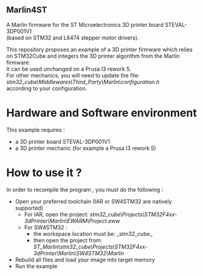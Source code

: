 Marlin4ST
---------

A Marlin firmware for the ST Microelectronics 3D printer board STEVAL-3DP001V1  
(based on STM32 and L6474 stepper motor drivers).

This repository proposes  an example of a 3D printer firmware which relies on STM32Cube and 
integers the 3D printer algorithm from the Marlin firmware.  
It can be used unchanged on a Prusa I3 rework 5.  
For other mechanics, you will need to update the file:  
_stm32_cube\Middlewares\Third_Party\Marlin\configuration.h_  
according to your configuration.

#  Hardware and Software environment
  This example requires :
  - a 3D printer board STEVAL-3DP001V1 
  - a 3D printer mechanic (for example a Prusa I3 rework 5)

#  How to use it ? 
In order to recompile the program , you must do the following :
 - Open your preferred toolchain (IAR or SW4STM32 are natively supported) 
   - For IAR, open the project: _stm32_cube\Projects\STM32F4xx-3dPrinter\Marlin\EWARM\Project.eww_  
   - For SW4STM32 :
      - the workspace location must be: _stm32_cube\_
      - then open the project from: _ST_Marlin\stm32_cube\Projects\STM32F4xx-3dPrinter\Marlin\SW4STM32\Marlin_
 - Rebuild all files and load your image into target memory
 - Run the example
 
